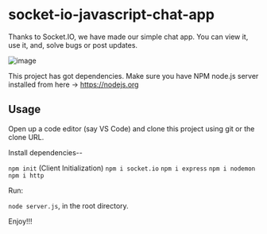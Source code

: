 # socket-io-javascript-chat-app
Thanks to Socket.IO, we have made our simple chat app. You can view it, use it, and, solve bugs or post updates. 

![image](https://user-images.githubusercontent.com/82638503/175021177-7cdd3c01-2abb-4caa-8cd7-db4c5d77d5c4.png)

This project has got dependencies. Make sure you have NPM
node.js server installed from here -> https://nodejs.org 

## Usage

Open up a code editor (say VS Code) and clone this 
project using git or the clone URL.

Install dependencies--

``` npm init ``` (Client Initialization)
``` npm i socket.io ```
``` npm i express ```
``` npm i nodemon ```
``` npm i http ```

Run:

``` node server.js ```, in the root directory.

Enjoy!!!


